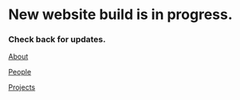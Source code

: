 # New website build is in progress. 

### Check back for updates.

[About](./about.md)


[People](./people.md)


[Projects](./projects.md)
